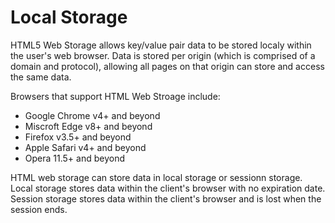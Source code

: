 # Local Storage

HTML5 Web Storage allows key/value pair data to be stored localy within the user's web browser. Data is stored per origin (which is comprised of a domain and protocol), allowing all pages on that origin can store and access the same data.

Browsers that support HTML Web Stroage include:

* Google Chrome v4+ and beyond
* Miscroft Edge v8+ and beyond
* Firefox v3.5+ and beyond
* Apple Safari v4+ and beyond
* Opera 11.5+ and beyond 

HTML web storage can store data in local storage or sessionn storage. Local storage stores data within the client's browser with no expiration date. Session storage stores data within the client's browser and is lost when the session ends.
